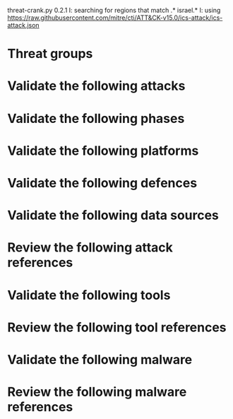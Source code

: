 threat-crank.py 0.2.1
I: searching for regions that match .* israel.*
I: using https://raw.githubusercontent.com/mitre/cti/ATT&CK-v15.0/ics-attack/ics-attack.json
# Threat groups


# Validate the following attacks


# Validate the following phases


# Validate the following platforms


# Validate the following defences


# Validate the following data sources


# Review the following attack references


# Validate the following tools


# Review the following tool references


# Validate the following malware


# Review the following malware references


